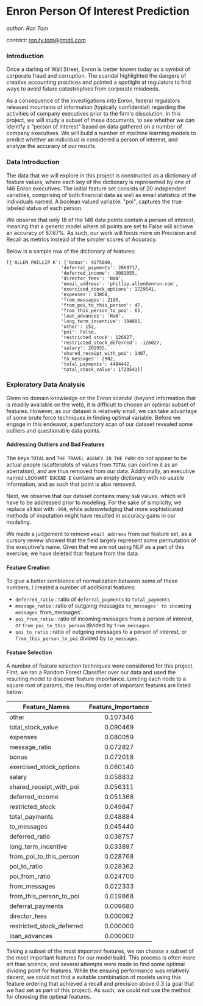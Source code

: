 # Enron Person Of Interest Prediction
*author: Ron Tam*

*contact: ron.ty.tam@gmail.com*

### Introduction
Once a darling of Wall Street, Enron is better known today as a symbol of corporate fraud and corruption.  The scandal highlighted the dangers of creative accounting practices and pointed a spotlight at regulators to find ways to avoid future catastrophies from corporate misdeeds.

As a consequence of the investigations into Enron, federal regulators released mountains of information (typically confidential) regarding the activities of company executives prior to the firm's dissolution.  In this project, we will study a subset of these documents, to see whether we can identify a "person of interest" based on data gathered on a number of company executives.  We will build a number of machine learning models to predict whether an individual is considered a person of interest, and analyze the accuracy of our results.  

### Data Introduction
The data that we will explore in this project is constructed as a dictionary of feature values, where each key of the dictionary is represented by one of 146 Enron executives.  The initial feature set consists of 20 independent variables, comprising of both financial data as well as email statistics of the individuals named.  A boolean valued variable: "poi", captures the true labeled status of each person.

We observe that only 18 of the 146 data points contain a person of interest, meaning that a generic model where all points are set to False will achieve an accuracy of 87.67%.  As such, our work will focus more on Precision and Recall as metrics instead of the simpler scores of Accuracy.

Below is a sample row of the dictionary of features: 

	[{'ALLEN PHILLIP K': {'bonus': 4175000,
  						'deferral_payments': 2869717,
  						'deferred_income': -3081055,
  						'director_fees': 'NaN',
  						'email_address': 'phillip.allen@enron.com',
  						'exercised_stock_options': 1729541,
  						'expenses': 13868,
  						'from_messages': 2195,
  						'from_poi_to_this_person': 47,
  						'from_this_person_to_poi': 65,
  						'loan_advances': 'NaN',
  						'long_term_incentive': 304805,
  						'other': 152,
  						'poi': False,
  						'restricted_stock': 126027,
  						'restricted_stock_deferred': -126027,
  						'salary': 201955,
  						'shared_receipt_with_poi': 1407,
  						'to_messages': 2902,
  						'total_payments': 4484442,
  						'total_stock_value': 1729541}]

### Exploratory Data Analysis
Given no domain knowledge on the Enron scandal (beyond information that is readily available on the web), it is difficult to choose an optimal subset of features.  However, as our dataset is relatively small, we can take advantage of some brute force techniques in finding optimal variable.  Before we engage in this endeavor, a perfunctory scan of our dataset revealed some outliers and questionable data points.  

#### Addressing Outliers and Bad Features
The keys `TOTAL` and `THE TRAVEL AGENCY IN THE PARK` do not appear to be actual people (scatterplots of values from `TOTAL` can confirm it as an aberration), and are thus removed from our data.  Additionally, an executive named `LOCKHART EUGENE E` contains an empty dictionary with no usable information, and as such that point is also removed.

Next, we observe that our dataset contains many `NaN` values, which will have to be addressed prior to modeling.  For the sake of simplicity, we replace all `NaN` with `-999`, while acknowledging that more sophisticated methods of imputation might have resulted in accuracy gains in our modeling.

We made a judgement to remove `email_address` from our feature set, as a cursory review showed that the field largely represent some permutation of the executive's name.  Given that we are not using NLP as a part of this exercise, we have deleted that feature from the data.

#### Feature Creation

To give a better semblence of normalization between some of these numbers, I created a number of additional features:

* `deferred_ratio` : ratio of `deferral_payments` to `total_payments`
* `message_ratio` : ratio of outgoing messages `to_messages' to incoming messages `from_messages`.
* `poi_from_ratio` : ratio of incoming messages from a person of interest, or `from_poi_to_this_person` divided by `from_messages`.
*  `poi_to_ratio` : ratio of outgoing messages to a person of interest, or `from_this_person_to_poi` divided by `to_messages`.

#### Feature Selection

A number of feature selection techniques were considered for this project.  First, we ran a Random Forest Classifier over our data and used the resulting model to discover feature importance.  Limiting each node to a square root of params, the resulting order of important features are listed below:


| Feature_Names        		| Feature_Importance    |
| -----------------------	|:---------------------:|
| other      				| 0.107346				|
| total_stock_value    		| 0.090469				|
| expenses	 		     	| 0.080059	 			|
| message_ratio				| 0.072827				|		
| bonus						| 0.072018				|
| exercised_stock_options	| 0.060140				|
| salary					| 0.058832				|
| shared_receipt_with_poi	| 0.056311				|
| deferred_income			| 0.051368				|
| restricted_stock 			| 0.049847				|	
| total_payments 			| 0.048884				|
| to_messages 				| 0.045440				|
| deferred_ratio			| 0.038757				|
| long_term_incentive		| 0.033897				|
| from_poi_to_this_person 	| 0.028768				|
| poi_to_ratio				| 0.028362				|
| poi_from_ratio			| 0.024700				|
| from_messages				| 0.022333				|		
| from_this_person_to_poi	| 0.019868				|
| deferral_payments			| 0.009680 				|
| director_fees				| 0.000092				|
| restricted_stock_deferred | 0.000000 				|
| loan_advances				| 0.000000 				|

Taking a subset of the most important features, we ran choose a subset of the most important features for our model build.  This process is often more art than science, and several attempts were made to find some optimal dividing point for features.  While the ensuing performance was relatively decent, we could not find a suitable combination of models using this feature ordering that achieved a recall and precision above 0.3 (a goal that we had set as part of this project).  As such, we could not use the method for choosing the optimal features.